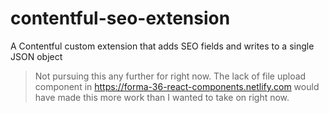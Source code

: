 # contentful-seo-extension
A Contentful custom extension that adds SEO fields and writes to a single JSON object

> Not pursuing this any further for right now.  The lack of file upload component in https://forma-36-react-components.netlify.com would have made this more work than I wanted to take on right now.